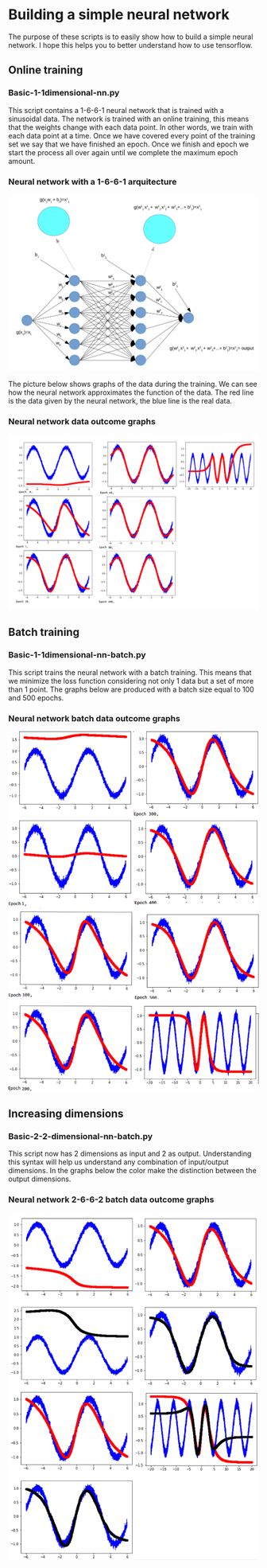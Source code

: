 # Building a simple neural network #

The purpose of these scripts is to easily show how to build a simple neural network. I hope this helps you to better understand how to use tensorflow.

## Online training ##

### Basic-1-1dimensional-nn.py ###

This script contains a 1-6-6-1 neural network that is trained with a sinusoidal data. The network is trained with an online training, this means that the weights change with each data point. In other words, we train with each data point at a time. Once we have covered every point of the training set we say that we have finished an epoch. Once we finish and epoch we start the process all over again until we complete the maximum epoch amount.


### Neural network with a 1-6-6-1 arquitecture ###
![nn66]

The picture below shows graphs of the data during the training. We can see how the neural network approximates the function of the data. The red line is the data given by the neural network, the blue line is the real data.

### Neural network data outcome graphs ###
![graphs1]

## Batch training ##

### Basic-1-1dimensional-nn-batch.py ###

This script trains the neural network with a batch training. This means that we minimize the loss function considering not only 1 data but a set of more than 1 point. The graphs below are produced with a batch size equal to 100 and 500 epochs.
### Neural network batch data outcome graphs ###
![graphs2]

## Increasing dimensions ##

### Basic-2-2-dimensional-nn-batch.py ###

This script now has 2 dimensions as input and 2 as output. Understanding this syntax will help us understand any combination of input/output dimensions. In the graphs below the color make the distinction between the output dimensions.
### Neural network 2-6-6-2 batch data outcome graphs ###
![graphs3]







[nn66]:		https://github.com/diegoorellanaga/Tensorflow-Tutorial-For-Dummies/blob/master/Screenshot%20from%202017-10-20%2016-38-25.png

[graphs1]:	https://github.com/diegoorellanaga/Tensorflow-Tutorial-For-Dummies/blob/master/graphs.png

[graphs2]:	https://github.com/diegoorellanaga/Tensorflow-Tutorial-For-Dummies/blob/master/graphs-batch.png

[graphs3]:	https://github.com/diegoorellanaga/Tensorflow-Tutorial-For-Dummies/blob/master/nn-2-2-batch-20.png
